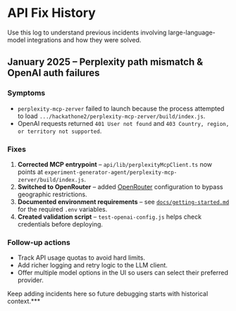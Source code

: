 # API Fix History

Use this log to understand previous incidents involving large-language-model integrations and how they were solved.

## January 2025 – Perplexity path mismatch & OpenAI auth failures

### Symptoms
- `perplexity-mcp-zerver` failed to launch because the process attempted to load `.../hackathone2/perplexity-mcp-zerver/build/index.js`.
- OpenAI requests returned `401 User not found` and `403 Country, region, or territory not supported`.

### Fixes
1. **Corrected MCP entrypoint** – `api/lib/perplexityMcpClient.ts` now points at `experiment-generator-agent/perplexity-mcp-zerver/build/index.js`.
2. **Switched to OpenRouter** – added [OpenRouter](https://openrouter.ai/keys) configuration to bypass geographic restrictions.
3. **Documented environment requirements** – see [`docs/getting-started.md`](../getting-started.md) for the required `.env` variables.
4. **Created validation script** – `test-openai-config.js` helps check credentials before deploying.

### Follow-up actions
- Track API usage quotas to avoid hard limits.
- Add richer logging and retry logic to the LLM client.
- Offer multiple model options in the UI so users can select their preferred provider.

Keep adding incidents here so future debugging starts with historical context.***
